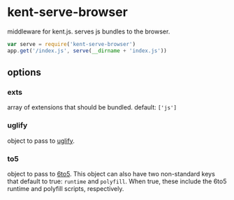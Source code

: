 # kent-serve-browser

middleware for kent.js. serves js bundles to the browser.

```javascript
var serve = require('kent-serve-browser')
app.get('/index.js', serve(__dirname + 'index.js'))
```

## options

### exts
array of extensions that should be bundled. default: `['js']`

### uglify
object to pass to [uglify](https://github.com/mishoo/UglifyJS2).

### to5
object to pass to [6to5](https://github.com/6to5/6to5).  This object can also have two non-standard keys that default to true: `runtime` and `polyfill`.  When true, these include the 6to5 runtime and polyfill scripts, respectively.


